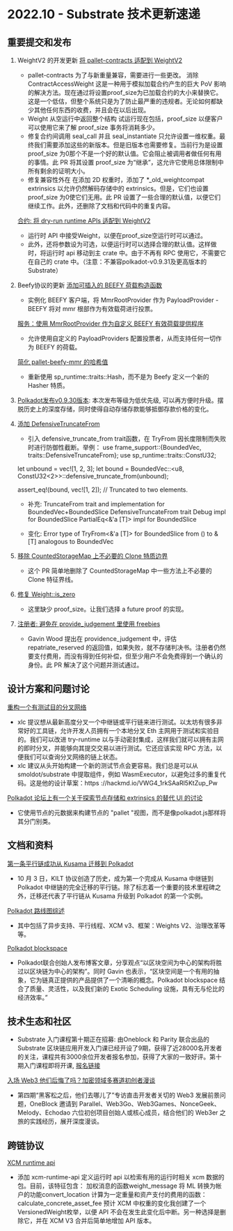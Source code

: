 # 2022.10 - Substrate 技术更新速递

## 重要提交和发布

1. WeightV2 的开发更新
  [将 pallet-contracts 适配到 WeightV2](https://github.com/paritytech/substrate/pull/12421)
    * pallet-contracts 为了与新重量兼容，需要进行一些更改。
    消除 ContractAccessWeight
    这是一种用于模拟加载合约产生的巨大 PoV 影响的解决方法。现在通过将设置proof_size为已加载合约的大小来替换它。这是一个低估，但整个系统只是为了防止最严重的违规者。无论如何都缺少其他任何东西的收费，并且会在以后出现。
    * Weight 从空运行中返回整个结构
    试运行现在包括，proof_size 以便客户可以使用它来了解 proof_size 事务将消耗多少。
    * 修复合约间调用
    seal_call 并且 seal_instantiate 只允许设置一维权重。最终我们需要添加这些的新版本。但是旧版本也需要修复。当前行为是设置 proof_size 为0那个不是一个好的默认值。它会阻止被调用者做任何有用的事情。此 PR 将其设置 proof_size 为“继承”，这允许它使用总体限制中所有剩余的证明大小。
    * 修复兼容性外在
    在添加 2D 权重时，添加了 *_old_weightcompat extrinsics 以允许仍然解码存储中的 extrinsics。但是，它们也设置 proof_size 为0使它们无用。此 PR 设置了一些合理的默认值，以便它们继续工作。此外，还删除了文档和代码中的重复内容。

   [合约: 将 dry-run runtime APIs 适配到 WeightV2](https://github.com/paritytech/substrate/pull/12429)
    * 运行时 API 中接受Weight，以便在proof_size空运行时可以通过。
    * 此外，还将参数设为可选，以便运行时可以选择合理的默认值。这样做时，将运行时 api 移动到主 crate 中。由于不再有 RPC 使用它，不需要它在自己的 crate 中。（注意：不兼容polkadot-v0.9.31及更高版本的 Substrate）

2. Beefy协议的更新
   [添加可插入的 BEEFY 荷载构造函数](https://github.com/paritytech/substrate/pull/12428)
    * 实例化 BEEFY 客户端，将 MmrRootProvider 作为 PayloadProvider - BEEFY 将对 mmr 根部作为有效载荷进行投票。
   
   [服务：使用 MmrRootProvider 作为自定义 BEEFY 有效荷载提供程序](https://github.com/paritytech/polkadot/pull/6112)
    * 允许使用自定义的 PayloadProviders 配置投票者，从而支持任何一切作为 BEEFY 的荷载。

   [简化 pallet-beefy-mmr 的哈希值](https://github.com/paritytech/substrate/pull/12393)
    * 重新使用 sp_runtime::traits::Hash，而不是为 Beefy 定义一个新的 Hasher 特质。
  
3. [Polkadot发布v0.9.30版本](https://github.com/paritytech/polkadot/releases/tag/v0.9.30): 本次发布等级为低优先级, 可以再方便时升级。摆脱历史上的深度存储，同时使得自动存储存款能够抵御存款价格的变化。

4. [添加 DefensiveTruncateFrom](https://github.com/paritytech/substrate/pull/12515)
    * 引入 defensive_truncate_from trait函数，在 TryFrom 因长度限制而失败时进行防御性截断。举例：
    use frame_support::{BoundedVec, traits::DefensiveTruncateFrom};
    use sp_runtime::traits::ConstU32;

    let unbound = vec![1, 2, 3];
    let bound = BoundedVec::<u8, ConstU32<2>>::defensive_truncate_from(unbound);

    assert_eq!(bound, vec![1, 2]); // Truncated to two elements.

    * 补充:
    TruncateFrom trait and implementation for BoundedVec+BoundedSlice
    DefensiveTruncateFrom trait
    Debug impl for BoundedSlice
    PartialEq<&'a [T]> impl for BoundedSlice

    * 变化:
    Error type of TryFrom<&'a [T]> for BoundedSlice from () to &[T] analogous to BoundedVec

5. [移除 CountedStorageMap 上不必要的 Clone 特质边界](https://github.com/paritytech/substrate/pull/12402)
    * 这个 PR 简单地删除了 CountedStorageMap 中一些方法上不必要的 Clone 特征界线。

6. [修复 Weight::is_zero](https://github.com/paritytech/substrate/pull/12396)
    * 这里缺少 proof_size。让我们选择 a future proof 的实现。

7. [注册者: 避免在 provide_judgement 里使用 freebies](https://github.com/paritytech/substrate/pull/12465)
    * Gavin Wood 提出在 providence_judgement 中，评估 repatriate_reserved 的返回值，如果失败，就不存储判决书。注册者仍然要支付费用，而没有得到任何补偿，但至少用户不会免费得到一个确认的身份。此 PR 解决了这个问题并测试通过。

## 设计方案和问题讨论

   [重构一个有测试目的分叉网络](https://github.com/paritytech/substrate/issues/12442)
   * xlc 提议想从最新高度分叉一个中继链或平行链来进行测试。以太坊有很多非常好的工具链，允许开发人员拥有一个本地分叉 Eth 主网用于测试和实验目的。我们可以改进 try-runtime 以与手动密封集成，这样我们就可以拥有主网的即时分叉，并能够向其提交交易以进行测试。它还应该实现 RPC 方法，以便我们可以查询分叉网络的链上状态。
   * xlc 建议从头开始构建一个新的测试节点会更容易。我们总是可以从 smoldot/substrate 中提取组件，例如 WasmExecutor，以避免过多的重复代码。这是他的设计草案：https ://hackmd.io/VWG4_1rkSAaRl5KtZup_Pw

   [Polkadot 论坛上有一个关于探索节点存储和 extrinsics 的替代 UI 的讨论](https://forum.polkadot.network/t/alternative-ui-for-exploring-node-storage-and-extrinsics/774)
   * 它使用节点的元数据来构建节点的 "pallet "视图，而不是像polkadot.js那样将其分门别类。


## 文档和资料

   [第一条平行链成功从 Kusama 迁移到 Polkadot](https://polkadot.network/blog/first-parachain-successfully-migrates-from-kusama-to-polkadot/) 
   * 10 月 3 日，KILT 协议创造了历史，成为第一个完成从 Kusama 中继链到 Polkadot 中继链的完全迁移的平行链。除了标志着一个重要的技术里程碑之外，迁移还代表了平行链从 Kusama 升级到 Polkadot 的第一个实例。

   [Polkadot 路线图综述](https://polkadot.network/blog/polkadot-roadmap-roundup/ )
   * 其中包括了异步支持、平行线程、XCM v3、框架：Weights V2、治理改革等等。

   [Polkadot blockspace](https://www.rob.tech/polkadot-blockspace-over-blockchains/)
   * Polkadot联合创始人发布博客文章，分享观点“以区块空间为中心的架构将胜过以区块链为中心的架构”。同时 Gavin 也表示，“区块空间是一个有用的抽象，它为链真正提供的产品提供了一个清晰的概念。Polkadot blockspace 结合了质量、灵活性，以及我们新的 Exotic Scheduling 设施，具有无与伦比的经济效率。” 

## 技术生态和社区
   * Substrate 入门课程第十期正在招募: 由Oneblock 和 Parity 联合出品的 Substrate 区块链应用开发入门课已经开设了9期，获得了近28000名开发者的关注，课程共有3000余位开发者报名参加，获得了大家的一致好评。第十期入门课程即将开课, [报名链接](https://jhp.xet.tech/s/2eBbfX)

   [入场 Web3 他们后悔了吗？加密领域多赛道初创者漫谈](https://mp.weixin.qq.com/s/_s40iHy1YXV7R5aZgZbZWw) 
   * 第四期“黑客松之后，他们去哪儿了”专访直击开发者关切的 Web3 发展前景问题，OneBlock 邀请到 Parallel、Web3Go、Web3Games、NonceGeek、Melody、Echodao 六位初创项目创始人或核心成员，结合他们的 Web3er 之旅的实践经历，展开深度漫谈。


## 跨链协议
   [XCM runtime api](https://github.com/paritytech/polkadot/pull/6156)
   * 添加 xcm-runtime-api 定义运行时 api 以检索有用的运行时相关 xcm 数据的包。目前，该特征包含：
     加权消息的函数weight_message
     将 ML 转换为帐户的功能convert_location
     计算为一定重量和资产支付的费用的函数：calculate_concrete_asset_fee
     预计 XCM 中权重的变化我创建了一个VersionedWeight枚举，以便 API 不会在发生此变化后中断。另一种选择是删除它，并在 XCM V3 合并后简单地增加 API 版本。
